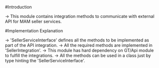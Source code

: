 #Introduction

-> This module contains integration methods to communicate with external API for MAM seller services.

#Implementation Explanation

-> 'SellerServiceInterface' defines all the methods to be implemented as part of the API integration.
-> All the required methods are implemented in 'SellerIntegration'.
-> This module has hard dependency on GT/Api module to fulfill the integrations.
-> All the methods can be used in a class just by type hinting the 'SellerServiceInterface'.
